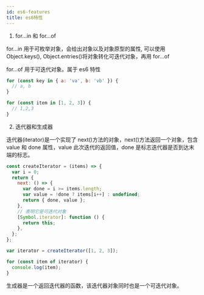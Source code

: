```yaml
---
id: es6-features
title: es6特性
---
```


1. for...in 和 for...of

for...in 用于可枚举对象，会给出对象以及对象原型的属性, 可以使用 Object.keys(), Object.entries()将对象转化可迭代对象，再用 for...of

for...of 用于可迭代对象。属于 es6 特性

```javascript
for (const key in { a: 'va', b: 'vb' }) {
  // a, b
}

for (const item in [1, 2, 3]) {
  // 1,2,3
}
```

2. 迭代器和生成器

迭代器(iterator)是一个实现了 next()方法的对象，next()方法返回一个对象，包含 value 和 done 属性，value 此次迭代的返回值，done 是标志迭代器是否到达末端的标志。

```javascript
const createIterator = (items) => {
  var i = 0;
  return {
    next: () => {
      var done = i >= items.length;
      var value = !done ? items[i++] : undefined;
      return { done, value };
    },
    // 表明它是可迭代对象
    [Symbol.iterator]: function () {
      return this;
    },
  };
};

var iterator = createIterator([1, 2, 3]);

for (const item of iterator) {
  console.log(item);
}
```

生成器是一个返回迭代器的函数，该迭代器对象同时也是一个可迭代对象。

```javascript
```
